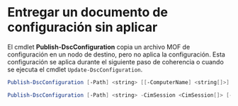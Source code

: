 # Entregar un documento de configuración sin aplicar

El cmdlet **Publish-DscConfiguration** copia un archivo MOF de configuración en un nodo de destino, pero no aplica la configuración. Esta configuración se aplica durante el siguiente paso de coherencia o cuando se ejecuta el cmdlet `Update-DscConfiguration`.

```powershell
Publish-DscConfiguration [-Path] <string> [[-ComputerName] <string[]>] [-Force] [-Credential <pscredential>] [-ThrottleLimit <int>] [-WhatIf] [-Confirm] [<CommonParameters>]

Publish-DscConfiguration [-Path] <string> -CimSession <CimSession[]> [-Force] [-ThrottleLimit <int>] [-WhatIf] [-Confirm] [<CommonParameters>]
```
<!--HONumber=Mar16_HO2-->
